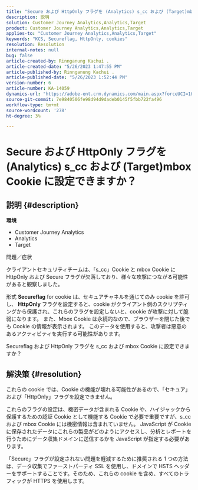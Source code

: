 ```yaml
---
title: "Secure および HttpOnly フラグを (Analytics) s_cc および (Target)mbox Cookie に設定できますか？"
description: 説明
solution: Customer Journey Analytics,Analytics,Target
product: Customer Journey Analytics,Analytics,Target
applies-to: "Customer Journey Analytics,Analytics,Target"
keywords: "KCS, Secureflag, HttpOnly, cookies"
resolution: Resolution
internal-notes: null
bug: false
article-created-by: Rinnganung Kachui .
article-created-date: "5/26/2023 1:47:55 PM"
article-published-by: Rinnganung Kachui .
article-published-date: "5/26/2023 1:52:44 PM"
version-number: 6
article-number: KA-14059
dynamics-url: "https://adobe-ent.crm.dynamics.com/main.aspx?forceUCI=1&pagetype=entityrecord&etn=knowledgearticle&id=7893b1e8-cbfb-ed11-8849-6045bd006c82"
source-git-commit: 7e9840506fe98d94d9dadeb0145f5fbb722fa496
workflow-type: tm+mt
source-wordcount: '278'
ht-degree: 3%

---
```


# Secure および HttpOnly フラグを (Analytics) s_cc および (Target)mbox Cookie に設定できますか？

## 説明 {#description}

<b>環境</b>
- Customer Journey Analytics
- Analytics
- Target 



問題／症状


クライアントセキュリティチームは、「s_cc」Cookie と mbox Cookie に HttpOnly および Secure フラグが欠落しており、様々な攻撃につながる可能性があると観察しました。

形式 <b>Secureflag</b> for cookie は、セキュアチャネルを通じてのみ cookie を許可し、 <b>HttpOnly</b> フラグを設定すると、cookie がクライアント側のスクリプティングから保護され、これらのフラグを設定しないと、cookie が攻撃に対して脆弱になります。 また、Mbox Cookie は永続的なので、ブラウザーを閉じた後でも Cookie の情報が表示されます。 このデータを使用すると、攻撃者は悪意のあるアクティビティを実行する可能性があります。

Secureflag および HttpOnly フラグを s_cc および mbox Cookie に設定できますか？


## 解決策 {#resolution}


これらの cookie では、Cookie の機能が壊れる可能性があるので、「セキュア」および「HttpOnly」フラグを設定できません。

これらのフラグの設定は、機密データが含まれる Cookie や、ハイジャックから保護するための認証 Cookie として機能する Cookie で必要で重要ですが、s_cc および mbox Cookie には機密情報は含まれていません。 JavaScript が Cookie に保存されたデータにこれらの製品がどのようにアクセスし、分析とレポートを行うためにデータ収集ドメインに送信するかを JavaScript が指定する必要があります。

「Secure」フラグが設定されない問題を軽減するために推奨される 1 つの方法は、データ収集でファーストパーティ SSL を使用し、ドメインで HSTS ヘッダーをサポートすることです。そのため、これらの cookie を含め、すべてのトラフィックが HTTPS を使用します。

